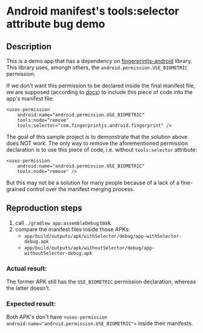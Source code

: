 # Android manifest's tools:selector attribute bug demo

## Description
This is a demo app that has a dependency on [fingerprintjs-android](https://github.com/fingerprintjs/fingerprintjs-android) library. This library uses, amongh others, the `android.permission.USE_BIOMETRIC` permission.

If we don't want this permission to be declared inside the final manifest file, we are supposed (according to [docs](https://developer.android.com/build/manage-manifests#marker_selector)) to include this piece of code into the app's manifest file:
```
<uses-permission
    android:name="android.permission.USE_BIOMETRIC"
    tools:node="remove"
    tools:selector="com.fingerprintjs.android.fingerprint" />
```

The goal of this sample project is to demonstrate that the solution above does NOT work.
The only way to remove the aforementioned permission declaration is to use this piece of code, i.e. without `tools:selector` attribute:
```
<uses-permission
    android:name="android.permission.USE_BIOMETRIC"
    tools:node="remove" />
```

But this may not be a solution for many people because of a lack of a fine-grained control over the manifest merging process.

## Reproduction steps
1. call `./gradlew app:assembleDebug` task
2. compare the manifest files inside those APKs:
    * `app/build/outputs/apk/withSelector/debug/app-withSelector-debug.apk`
    * `app/build/outputs/apk/withoutSelector/debug/app-withoutSelector-debug.apk`

### Actual result:
The former APK still has the `USE_BIOMETRIC` permission declaration, whereas the latter doesn't.

### Expected result:
Both APK's don't have `<uses-permission android:name="android.permission.USE_BIOMETRIC">` inside their manifests.
